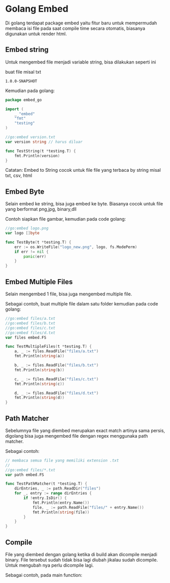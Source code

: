 # Golang Embed

Di golang terdapat package embed yaitu fitur baru untuk mempermudah membaca isi file pada saat compile time secara otomatis, biasanya digunakan untuk render html.


## Embed string

Untuk mengembed file menjadi variable string,  bisa dilakukan seperti ini

buat file misal txt
```text
1.0.0-SNAPSHOT
```

Kemudian pada golang:
```go
package embed_go

import (
	_ "embed"
	"fmt"
	"testing"
)

//go:embed version.txt
var version string // harus diluar

func TestString(t *testing.T) {
	fmt.Println(version)
}
```

Catatan: Embed to String cocok untuk file file yang terbaca by string misal txt, csv, html

## Embed Byte

Selain embed ke string, bisa juga embed ke byte. Biasanya cocok untuk file yang berformat png,jpg, binary,dll

Contoh siapkan file gambar, kemudian pada code golang:
```go
//go:embed logo.png
var logo []byte

func TestByte(t *testing.T) {
	err := os.WriteFile("logo_new.png", logo, fs.ModePerm)
	if err != nil {
		panic(err)
	}
}
```

## Embed Multiple Files
Selain mengembed 1 file, bisa juga mengembed multiple file.

Sebagai contoh, buat multiple file dalam satu folder kemudian pada code golang:
```go
//go:embed files/a.txt
//go:embed files/b.txt
//go:embed files/c.txt
//go:embed files/d.txt
var files embed.FS

func TestMultipleFiles(t *testing.T) {
	a, _ := files.ReadFile("files/a.txt")
	fmt.Println(string(a))

	b, _ := files.ReadFile("files/b.txt")
	fmt.Println(string(b))

	c, _ := files.ReadFile("files/c.txt")
	fmt.Println(string(c))

	d, _ := files.ReadFile("files/d.txt")
	fmt.Println(string(d))
}
```

## Path Matcher
Sebelumnya file yang diembed merupakan exact match artinya sama persis, digolang bisa juga mengembed file dengan regex menggunaka path matcher.

Sebagai contoh:
```go
// membaca semua file yang memiliki extension .txt
//
//go:embed files/*.txt
var path embed.FS

func TestPathMatcher(t *testing.T) {
	dirEntries, _ := path.ReadDir("files")
	for _, entry := range dirEntries {
		if !entry.IsDir() {
			fmt.Println(entry.Name())
			file, _ := path.ReadFile("files/" + entry.Name())
			fmt.Println(string(file))
		}
	}
}
```

## Compile
File yang diembed dengan golang ketika di build akan dicompile menjadi binary. File tersebut sudah tidak bisa lagi diubah jikalau sudah dicompile. Untuk mengubah nya perlu dicompile lagi.

Sebagai contoh, pada main function:
```go

```